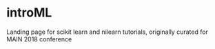 # introML
Landing page for scikit learn and nilearn tutorials, originally curated for MAIN 2018 conference
